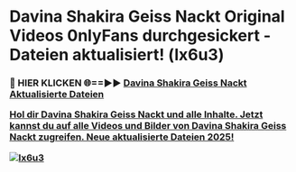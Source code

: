 # Davina Shakira Geiss Nackt Original Videos 0nlyFans durchgesickert - Dateien aktualisiert! (lx6u3)

<h3>🔴 HIER KLICKEN 🌐==►► <a href="https://tinyurl.com/h6vf6nb8" rel="nofollow">Davina Shakira Geiss Nackt Aktualisierte Dateien

Hol dir Davina Shakira Geiss Nackt und alle Inhalte. Jetzt kannst du auf alle Videos und Bilder von Davina Shakira Geiss Nackt zugreifen. Neue aktualisierte Dateien 2025!

[![lx6u3](https://i.imgur.com/sD4kR3V.gif)](https://tinyurl.com/h6vf6nb8)
